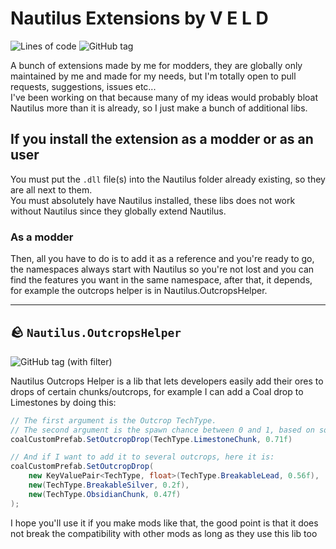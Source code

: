 # Nautilus Extensions by V E L D
![Lines of code](https://img.shields.io/tokei/lines/github/VELD-Dev/Nautilus-Extensions)
![GitHub tag](https://img.shields.io/github/v/tag/SubnauticaModding/Nautilus?label=nautilus)  
  
A bunch of extensions made by me for modders, they are globally only maintained by me and made for my needs, but I'm totally open to pull requests, suggestions, issues etc...  
I've been working on that because many of my ideas would probably bloat Nautilus more than it is already, so I just make a bunch of additional libs.

## If you install the extension as a modder or as an user
You must put the `.dll` file(s) into the Nautilus folder already existing, so they are all next to them.  
You must absolutely have Nautilus installed, these libs does not work without Nautilus since they globally extend Nautilus.

### As a modder
Then, all you have to do is to add it as a reference and you're ready to go, the namespaces always start with Nautilus so you're not lost and you can find the features you want in the same namespace, after that, it depends, for example the outcrops helper is in Nautilus.OutcropsHelper.

---

## 🪨 `Nautilus.OutcropsHelper`
![GitHub tag (with filter)](https://img.shields.io/github/v/tag/VELD-Dev/Nautilus-Extensions?filter=outrcrops-*&label=outcrops-helper)  
  
Nautilus Outcrops Helper is a lib that lets developers easily add their ores to drops of certain chunks/outcrops, for example I can add a Coal drop to Limestones by doing this:

```csharp
// The first argument is the Outcrop TechType.
// The second argument is the spawn chance between 0 and 1, based on something UWE called "Player Entropy" which globally computes the luck of the player.
coalCustomPrefab.SetOutcropDrop(TechType.LimestoneChunk, 0.71f)

// And if I want to add it to several outcrops, here it is:
coalCustomPrefab.SetOutcropDrop(
    new KeyValuePair<TechType, float>(TechType.BreakableLead, 0.56f),
    new(TechType.BreakableSilver, 0.2f),
    new(TechType.ObsidianChunk, 0.47f)
);
```

I hope you'll use it if you make mods like that, the good point is that it does not break the compatibility with other mods as long as they use this lib too
